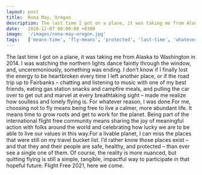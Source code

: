 ```yaml
---
layout: post
title:  Rona May, Oregon
description: The last time I got on a plane, it was taking me from Alaska to Washington in 2014. I was watching the northern lights dance faintly through the windo...
date:   2020-12-07 00:00:00 +0300
image:  '/images/rona-may-oregon.jpg'
tags:   ['means-time', 'fly-means', 'protected', 'last-time', 'whatever-reason', 'road-trip', 'quitting-flying', 'meaningful-action']
---
```

The last time I got on a plane, it was taking me from Alaska to Washington in 2014. I was watching the northern lights dance faintly through the window, and, unceremoniously, something was ending. I don’t know if I finally lost the energy to be heartbroken every time I left another place, or if the road trip up to Fairbanks – chatting and listening to music with one of my best friends, eating gas station snacks and campfire meals, and pulling the car over to get out and marvel at every breathtaking sight – made me realize how soulless and lonely flying is. For whatever reason, I was done.For me, choosing not to fly means being free to live a calmer, more abundant life. It means time to grow roots and get to work for the planet. Being part of the international flight free community means sharing the joy of meaningful action with folks around the world and celebrating how lucky we are to be able to live our values in this way.For a livable planet, I can miss the places that were still on my travel bucket list. I’d rather know those places exist – and that they and their people are safe, healthy, and protected – than ever see a single one of them. Of course, the reality is more nuanced, but quitting flying is still a simple, tangible, impactful way to participate in that hopeful future. Flight Free 2021, here we come.

